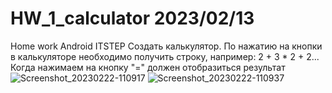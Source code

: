 # HW_1_calculator 2023/02/13
Home work Android ITSTEP
Создать калькулятор.
По нажатию на кнопки в калькуляторе необходимо
получить строку, например: 2 + 3 * 2 + 2...
Когда нажимаем на кнопку "=" должен отобразиться результат
![Screenshot_20230222-110917](https://user-images.githubusercontent.com/81587903/220580476-203e810f-28b7-42e7-970e-5ae1630ca8b4.png)
![Screenshot_20230222-110937](https://user-images.githubusercontent.com/81587903/220580489-ec8d5916-5fb0-4bf4-84aa-9e5056dfa91c.png)
